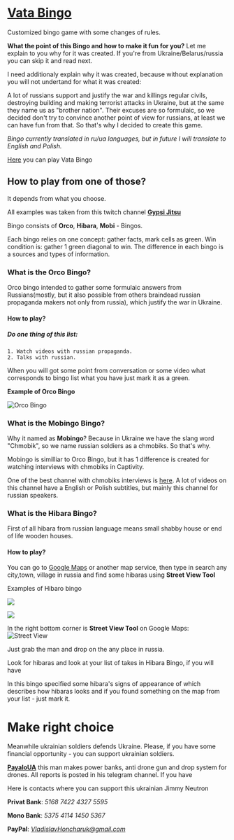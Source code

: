 
# [Vata Bingo](https://toughtcrime.github.io/OrcoBingo/)

Customized bingo game with some changes of rules. 

**What the point of this Bingo and how to make it fun for you?**
Let me explain to you why for it was created. If you're from Ukraine/Belarus/russia you can skip it and read next. 

I need additionaly explain why it was created, because without explanation you will not undertand for what it was created:

A lot of russians support and justify the war and killings regular civils, destroying building and making terrorist attacks in Ukraine, but at the same they name us as "brother nation". Their excuses are so formulaic, so we decided don't try to convince another point of view for russians, at least we can have fun from that. So that's why I decided to create this game.

*Bingo currently translated in ru/ua languages, but in future I will translate to English and Polish.*

[Here](https://toughtcrime.github.io/OrcoBingo/) you can play Vata Bingo

## How to play from one of those?
It depends from what you choose. 

All examples was taken from this twitch channel **[Gypsi Jitsu](twitch.tv/Gypsy_jitsu/)**

Bingo consists of **Orco**, **Hibara**, **Mobi** - Bingos.

Each bingo relies on one concept: gather facts, mark cells as green. Win condition is: gather 1 green diagonal to win. The difference in each bingo is a sources and types of information. 

### What is the Orco Bingo?
Orco bingo intended to gather some formulaic answers from Russians(mostly, but it also possible from others braindead russian propaganda makers not only from russia), which justify the war in Ukraine.

#### How to play?
##### Do one thing of this list:

    1. Watch videos with russian propaganda.
    2. Talks with russian.

   When you will got some point from conversation or some video what corresponds to bingo list what you have just mark it as a green.

**Example of Orco Bingo**

![Orco Bingo](https://lh3.googleusercontent.com/u/0/drive-viewer/AITFw-wRvkuiH5Tqs27MpVo-veNv_fB7tdVl0RIgMdpFfkMNduTa9wksTthzzE78Otmdpfjp4fLxkGYpgZ9RXCocSq145nW36A=w1600-h775)


### What is the Mobingo Bingo? 
Why it named as **Mobingo**?  Because in Ukraine we have the slang word "Chmobik", so we name russian soldiers as a chmobiks. So that's why. 

Mobingo is similliar to Orco Bingo, but it has 1 difference is created for watching interviews with chmobiks in Captivity.

One of the best channel with chmobiks interviews is [here](https://www.youtube.com/@VolodymyrZolkin). A lot of videos on this channel have a English or Polish subtitles, but mainly this channel for russian speakers.

### What is the Hibara Bingo? 

First of all hibara from russian language means small shabby house or end of life wooden houses.


#### How to play?




You can go to [Google Maps](https://www.google.com/maps) or another map service, then type in search any city,town, village in russia and find some hibaras using **Street View Tool**


Examples of Hibaro bingo

[![](https://markdown-videos.vercel.app/youtube/QOTNKPo3XAU)](https://youtu.be/QOTNKPo3XAU)

[![](https://markdown-videos.vercel.app/youtube/yqoPSqqGLCE)](https://youtu.be/yqoPSqqGLCE)


In the right bottom corner is **Street View Tool** on Google Maps:
![Street View](https://lh3.googleusercontent.com/u/0/drive-viewer/AITFw-yivvxJP6byzKtxcaD2pglJRxf_y16FLz9ZZI7b9fnn8xAV5x0ofUsQRUN6jCAX7dQSqVkUruRjcqJotOiaZD1zS-B_Xg=w1600-h775)

Just grab the man and drop on the any place in russia.


Look for hibaras and look at your list of takes in Hibara Bingo, if you will have 

In this bingo specified some hibara's signs of appearance of  which describes how hibaras looks and if you found something on the map from your list - just mark it.




# Make right choice

Meanwhile ukrainian soldiers defends Ukraine. Please, if you have some financial opportunity - you can support ukrainian soldiers.

**[PayaloUA](t.me/payalo_community)** this man makes power banks, anti drone gun and drop system for drones. All reports is posted in his telegram channel. If you have 

Here is contacts where you can support this ukrainian Jimmy Neutron 

**Privat Bank**: *5168 7422 4327 5595*

**Mono Bank**: *5375 4114 1450 5367* 

**PayPal**: *VladislavHoncharuk@gmail.com*
